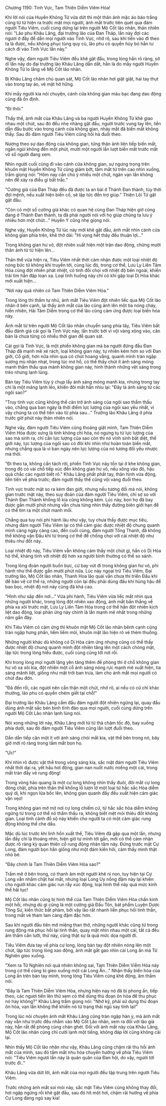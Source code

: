 




Chương 1190: Tinh Vực, Tam Thiên Diễm Viêm Hỏa!


Khi lời nói của Huyền Không Tử vừa dứt thì một thân ảnh mặc áo bào trắng cũng từ từ hiện ra trước mặt mọi người, ánh mắt trước tiên quét qua đám người Tiêu Viêm, cuối cùng dừng lại trên người Mộ Cốt lão nhân, thản nhiên nói: "Lão phu Khâu Lăng, đại trưởng lão của Đan Tháp, lần này đợi các ngươi ở đây để dẫn mọi người vào Tinh Vực, nhớ rõ, sau khi tiến vào đi theo ta là được, nếu không phục tùng quy củ, lão phu có quyền hủy bỏ hẳn tư cách đi vào Tinh Vực lần này."

Nghe vậy, đám người Tiêu Viêm đều khẽ gật đầu, trong lòng hắn rõ ràng, sở dĩ lần này do đại trưởng lão Khâu Lăng dẫn dắt, hẳn là do mấy người Huyền Không Tử lo lắng về Mộ Cốt lão nhân.

Bị Khâu Lăng chăm chú quan sát, Mộ Cốt lão nhân hơi giật giật, hai tay thụt vào trong tay áo, vẻ mặt hờ hững.

Khi mấy người kia nói chuyện, cánh cửa không gian màu bạc đang dao động cũng đã ổn định.

"Đi thôi."

Thấy thế, ánh mắt của Khâu Lăng và ba người Huyền Không Tử khẽ giao nhau một chút, sau đó đều nhẹ nhàng gật đầu, người trước vung tay lên, liền dẫn đầu bước vào trong cánh cửa không gian, nháy mắt đã biến mất không thấy. Sau đó đám người Tiêu Viêm cũng hối hả đuổi theo.

Nương theo sự dao động của không gian, từng thân ảnh liên tiếp biến mất, ngắn ngủi không đến một phút, mười một người lần lượt biến mất trước mắt vô số người đang xem.

Nhìn người cuối cùng đi vào cánh cửa không gian, sự ngưng trọng trên khuôn mặt Huyền Không Tử cũng giảm bớt, tầm mắt từ trên cao nhìn xuống, trầm giọng nói: "Hôm nay cần chú ý nhiều một chút, ngàn vạn lần không nên để xảy ra điều gì bất trắc."

"Cường giả của Đan Tháp đều đã được ta an bài ở Thánh Đan thành, tùy thời đợi mệnh, nếu xuất hiện biến cố, sẽ lập tức đến trợ giúp." Thiên Lôi Tử gật gật đầu.

"Còn có một số cường giả khác có quan hệ cùng Đan Tháp hiện giờ cũng đang ở Thánh Đan thành, ta đã phái người nói với họ giúp chúng ta lưu ý nhiều hơn một chút…" Huyền Y cũng nhẹ giọng nói.

Nghe vậy, Huyền Không Tử lúc này mới khẽ gật đầu, ánh mắt nhìn cánh cửa không gian phía trên, khẽ thở dài: "Hi vọng hết thảy đều thuận lợi..."

Trong không gian hư vô, đột nhiên xuất hiện một trận dao động, chừng mười thân ảnh từ từ hiện lên...

Thân thể vừa hiện ra, Tiêu Viêm nhất thời cảm nhận được một loại nhiệt độ nóng bức từ không khí truyền tới, cùng lúc đó, trong cơ thể, Lưu Ly Liên Tâm Hỏa cũng đột nhiên phát nhiệt, có tính đối chọi với nhiệt độ bên ngoài, khiến trái tim hắn đập loạn xạ. Loại tình huống này chỉ có khi gặp loại Dị Hỏa khác mới xuất hiện...

"Nơi này quả nhiên có Tam Thiên Diễm Viêm Hỏa."

Trong lòng thì thầm tự nhủ, ánh mắt Tiêu Viêm đột nhiên liếc qua Mộ Cốt lão nhân ở bên cạnh, lại thấy ánh mắt của lão cũng ánh lên một tia nóng cháy, hiển nhiên, Hải Tâm Diễm trong cơ thể lão cũng cảm ứng được loại biến hóa này.

Ánh mắt từ trên người Mộ Cốt lão nhân chuyển sang phía tây, Tiêu Viêm bắt đầu đánh giá cái gọi là Tinh Vực này, lần trước bởi vì vội vàng xông vào, căn bản là chưa từng có nhiều thời gian để quan sát.

Cái gọi là Tinh Vực, là một phiến không gian mà ba người đứng đầu Đan Tháp đã mạnh mẽ xé rách, loại không gian này, tự nhiên kém hơn so với Đan giới, Cổ giới, hơn nữa nhìn qua có chút hoang vắng, quanh mình tràn ngập sương mù nhàn nhạt, trong lúc mơ hồ, có thể thấy chút ít ánh sáng mỏng manh thẩm thấu qua mảnh không gian này, hình thành những vệt sáng trong trẻo nhưng lạnh lùng.

Bàn tay Tiêu Viêm tùy ý chụp lấy ánh sáng mỏng manh kia, nhưng trong tay chỉ là một mảng lạnh lẽo, khiến đôi mắt hắn nhíu lại: "Đây là ánh sáng từ các ngôi sao?"

"Truy tinh vực cũng không thể cản trở ánh sáng của ngôi sao thẩm thấu vào, chẳng qua ban ngày là thời điểm lực lượng của ngôi sao yếu nhất, vì vậy chúng ta có thể tiến vào từ phía sau..." Trưởng lão Khâu Lăng ở phía trước giờ phút này thản nhiên nói.

Nghe vậy, đám người Tiêu Viêm cũng thoáng giật mình, Tam Thiên Diễm Viêm Hỏa được xưng là tinh không chi hỏa, nó ngưng tụ từ lực lượng của sao mà sinh ra, chỉ cần lực lượng của sao còn thì nó vĩnh sinh bất diệt, thế giới này, lực lượng của ngôi sao có đôi khi nhìn như hoàn toàn biến mất, nhưng chẳng qua là vì ban ngày nên lực lượng của nó tương đối yếu nhược mà thôi.

"Đi theo ta, không cần tách rời, phiến Tinh Vực này tồn tại ở khe không gian, trong đó có vài chỗ tiếp xúc đến không gian hư vô, nếu xông vào đó, hậu quả chắc các ngươi biết rõ." Khâu Lăng phất phất tay, thân hình vừa động, liền tiến về phía trước; đám người thấy thế cũng vội vàng đuổi theo.

Tinh vực trước mặt so ra kém đan giới, nhưng nếu tương đối mà nói, không gian trước mặt này, theo suy đoán của đám người Tiêu Viêm, chỉ sợ so với Thánh Đan Thành khổng lồ kia cũng không kém. Lúc này, bọn họ đã bay được gần mười phút nhưng vẫn chưa từng nhìn thấy đường biên giới hạn để có thể tìm ra một chút manh mối.

Chẳng qua tuy nói phi hành lâu như vậy, tuy chưa thấy được mục tiêu, nhưng đám người Tiêu Viêm lại có thể cảm giác được nhiệt độ chung quanh mình càng ngày càng cao, đến cuối cùng, đám người Tống Thanh, đã không thể không vận Đấu khí từ trong cơ thể để chống chọi với cái nhiệt độ như thiêu như đốt này.

Loại nhiệt độ này, Tiêu Viêm vẫn không cảm thấy một chút gì, hắn có Dị Hỏa hộ thể, kháng tính với nhiệt độ hơn xa người bình thường có thể so sánh.

Trong lòng đoàn người buồn bực, cứ bay vút đi trong không gian hư vô, phi hành như thế được gần mười phút nữa. Lúc này ngoại trừ Tiêu Viêm, Đại trưởng lão, Mộ Cốt lão nhân, Thanh Hoa lão quái vẫn chưa thi triển Đấu khí để bảo vệ cơ thể ra, những người còn lại đều phải dùng đấu khí hùng hậu để bao bọc, nhiệt độ nơi này cũng đã khá cao.

"Hình như sắp đến nơi..." Vừa phi hành, Tiêu Viêm vừa liếc mắt nhìn qua những người khác, trong lòng đột nhiên xao động, ánh mắt bắn thẳng về phía xa xôi trước mặt, Lưu Ly Liên Tâm Hỏa trong cơ thể hắn đột nhiên kịch liệt dao động, loại phản ứng này chính là lần mạnh mẽ nhất trong những năm gần đây.

Khi Tiêu Viêm có cảm ứng thì khuôn mặt Mộ Cốt lão nhân bênh cạnh cũng tràn ngập hưng phấn, liếm liếm môi, khuôn mặt lão hiện rõ vẻ thèm thuồng.

Những người khác dù không có Dị Hỏa cảm ứng nhưng cũng có thể thấy được nhiệt độ chung quanh mình đột nhiên tăng lên một cách chóng mặt, lập tức trong lòng hiểu được, cuối cùng cũng tới nơi rồi.

Khi trong lòng mọi người lặng yên tăng thêm đề phòng thì ở chỗ không gian hư vô xa xôi kia, đột nhiên một cỗ ánh sáng nóng rực mạnh mẽ xuất hiện, tia sáng mãnh liệt, giống như mặt trời ban trưa, làm cho ánh mắt mọi người có chút đau đớn.

"Đã đến rồi, các ngươi nên cẩn thận một chút, nhớ rõ, ai nếu có cử chỉ khác thường, lão phu có quyền chém giết tại chỗ!"

Đại trưởng lão Khâu Lăng cầm đầu đám người đột nhiên ngừng lại, quay đầu dùng ánh mắt sắc bén bình tĩnh đảo qua mọi người, cuối cùng dừng trên người Mộ Cốt Lão nhân lạnh lùng nói.

Nói xong những lời này, Khâu Lăng mới từ từ thả chậm tốc độ, bay xuống phía dưới, sau đó đám người Tiêu Viêm cũng lần lượt đuổi theo.

Dần dần tiếp cận một ít với ánh sáng chói mắt kia, vật thể bên trong nó, bây giờ mới rõ ràng trong tầm mắt bọn họ.

"Ực!"

Khi nhìn rõ được vật thể trong vòng sáng kia, sắc mặt đám người Tiêu Viêm nhất thời dại ra, yết hầu hơi động, gian nan nuốt nước miếng một cái, trong mắt tràn đầy vẻ rung động!

Trong vòng hào quang là một cự long không nhìn thấy đuôi, đôi mắt cự long đóng chặt, phía trên thân thể khổng lồ lượn lờ một loại tử hắc sắc Hỏa diễm quỷ dị, khi ngọn lửa bốc lên, không gian quanh đấy đều xuất hiện cảm giác vặn vẹo!

Trong không gian mờ mịt nơi cự long chiếm cứ, tử hắc sắc hỏa diễm không ngừng từ trong cơ thể nó thẩm thấu ra, không biết mệt mỏi thiêu đốt không gian. Loại tình cảnh đồ sộ này khiến cho người ta có một cảm giác rung động không thể che dấu.

Mặc dù lúc trước khi linh hồn xuất thể, Tiêu Viêm đã gặp qua một lần, nhưng lần đấy chỉ là thoáng nhìn, hiện giờ tự mình tới gần, mới có thể cảm nhận được rõ ràng kỳ quan thiên cổ rung động nhân tâm này. Đứng trước mặt Cự Long, đám người bọn hắn giống như một đám kiến hôi, cảm thấy mình thật nhỏ bé.

"Đây chính là Tam Thiên Diễm Viêm Hỏa sao?"

Trầm mê ở bên trong, có thanh âm một người khẽ nỉ non, tuy hiện tại Cự Long vẫn nhắm chặt hai mắt, nhưng loại Long Uy nồng đậm này lại khiến cho người khác cảm giác run rẩy xúc động, loại hình thể này quá mức kinh thế hãi tục!

Mộ Cốt lão nhân cũng bị hình thể của Tam Thiên Diễm Viêm Hỏa chấn kinh một hồi, nhưng dù gì cũng là một cường giả Đấu Tôn, bát phẩm Luyện Dược Tông Sư, kiến thức bất phàm, bởi vậy lão rất nhanh liền phục hồi tinh thần, trong mắt vẻ tham lam càng đậm đặc hơn.

Sau khi người đầu tiên mở miệng than thở, những người khác cũng từ trong rung động mà phục hồi lại tinh thần, quay mặt nhìn nhau một cái, tất cả đều âm thầm cắn lưỡi, thứ này, cũng thật sự là quá mức dọa người đi.

Tiêu Viêm đưa tay về phía cự long, lòng bàn tay đột nhiên nóng lên một chút, lập tức trong lòng xao động, ánh mắt gắt gao nhìn cái Long ấn mà Tử Nghiên gieo xuống.

"Xem ra Tử Nghiên nói quả nhiên không sai, Tam Thiên Diễm Viễm Hỏa này trong cơ thể cũng bị gieo xuống một cái Long Ấn…" Nhận thấy biến hóa của Long ấn trên bàn tay mình, trong lòng Tiêu Viêm cũng khẽ động, âm thầm nói.

"Đây là Tam Thiên Diễm Viêm Hỏa, nhưng hiện nay nó đã bị phong ấn, tiếp theo, các ngươi tiến lên thử xem có thể dùng thủ đoạn ôn hòa để thu phục nó hay không?" Khâu Lăng trầm giọng nói: "Nhớ kỹ, phải sử dụng thủ đoạn ôn hòa, vạn lần không thể khiến nó từ trạng thái ngủ say tỉnh lại!"

Trong lúc nói chuyện ánh mắt Khâu Lăng cũng tràn ngập hàn ý, mà ánh mắt này vẫn như trước đều nhằm vào Mộ Cốt Lão nhân, xem ra đối với lão già này, hắn rất đề phòng cùng chán ghét. Đối với ánh mắt này của Khâu Lăng, Mộ Cốt lão nhân cũng chỉ cười lạnh một tiếng, không đáp lời cũng không cãi lại.

Nhìn thấy Mộ Cốt lão nhân như vậy, Khâu Lăng cũng chậm rãi thu hồi ánh mắt của mình, sau đó tầm mắt nhu hòa chuyển hướng về phía Tiêu Viêm nói: "Tiêu Viêm ngươi lần này là quán quân của Đan hội, do vậy, ngươi tới trước đi.."

Khâu Lăng vừa dứt lời, ánh mắt của mọi người đều tập trung trên người Tiêu Viêm.

Trước những ánh mắt soi mói này, sắc mặt Tiêu Viêm cũng không thay đổi, hơi ngập ngừng rồi khẽ gật đầu, sau đó hít một hơi, chậm rãi hướng về phía Cự Long đang ngủ say kia!




